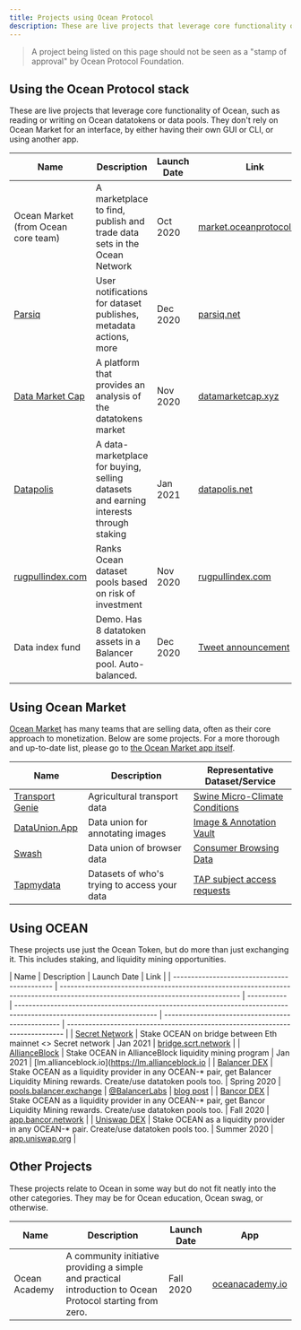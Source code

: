 ```yaml
---
title: Projects using Ocean Protocol
description: These are live projects that leverage core functionality of Ocean, such as reading or writing on Ocean datatokens or data pools. They don't rely on Ocean Market for an interface, by either having their own GUI or CLI, or using another app.
---
```


> A project being listed on this page should not be seen as a "stamp of approval" by Ocean Protocol Foundation.

## Using the Ocean Protocol stack

These are live projects that leverage core functionality of Ocean, such as reading or writing on Ocean datatokens or data pools. They don't rely on Ocean Market for an interface, by either having their own GUI or CLI, or using another app.

| Name                                          | Description                                                                           | Launch Date | Link                                                                          |
| --------------------------------------------- | ------------------------------------------------------------------------------------- | ----------- | ----------------------------------------------------------------------------- |
| Ocean Market (from Ocean core team)           | A marketplace to find, publish and trade data sets in the Ocean Network               | Oct 2020    | [market.oceanprotocol.com](https://market.oceanprotocol.com)                  |
| [Parsiq](https://parsiq.net/)                 | User notifications for dataset publishes, metadata actions, more                      | Dec 2020    | [parsiq.net](https://parsiq.net/)                                             |
| [Data Market Cap](https://datamarketcap.xyz/) | A platform that provides an analysis of the datatokens market                         | Nov 2020    | [datamarketcap.xyz](https://datamarketcap.xyz/)                               |
| [Datapolis](https://datapolis.net/)           | A data-marketplace for buying, selling datasets and earning interests through staking | Jan 2021    | [datapolis.net](https://datapolis.net/)                                       |
| [rugpullindex.com](https://rugpullindex.com/) | Ranks Ocean dataset pools based on risk of investment                                 | Nov 2020    | [rugpullindex.com](https://rugpullindex.com/)                                 |
| Data index fund                               | Demo. Has 8 datatoken assets in a Balancer pool. Auto-balanced.                       | Dec 2020    | [Tweet announcement](https://twitter.com/trentmc0/status/1339534813330628612) |

## Using Ocean Market

[Ocean Market](https://market.oceanprotocol.com) has many teams that are selling data, often as their core approach to monetization. Below are some projects. For a more thorough and up-to-date list, please go to [the Ocean Market app itself](https://market.oceanprotocol.com).

| Name                                         | Description                                  | Representative Dataset/Service                                                                                           |
| -------------------------------------------- | -------------------------------------------- | ------------------------------------------------------------------------------------------------------------------------ |
| [Transport Genie](https://transportgenie.ca) | Agricultural transport data                  | [Swine Micro-Climate Conditions](https://market.oceanprotocol.com/asset/did:op:Ac3a39F843316c83Db11a9E6D703a7473c26aCe0) |
| [DataUnion.App](https://dataunion.app)       | Data union for annotating images             | [Image & Annotation Vault](https://market.oceanprotocol.com/asset/did:op:7Bce67697eD2858d0683c631DdE7Af823b7eea38)       |
| [Swash](https://swashapp.io)                 | Data union of browser data                   | [Consumer Browsing Data](https://market.oceanprotocol.com/asset/did:op:b07a8bb80242752ce164560ABCb6517DA90a4F65)         |
| [Tapmydata](https://tapmydata.com)           | Datasets of who's trying to access your data | [TAP subject access requests](https://market.oceanprotocol.com/asset/did:op:ED6FB9010Fd283aF2f2700f13A7f24E027f1CEf3)    |

## Using OCEAN

These projects use just the Ocean Token, but do more than just exchanging it. This includes staking, and liquidity mining opportunities.

| Name                                         | Description                                                                                                                      | Launch Date | Link                                                                                                                  |
| -------------------------------------------- | -------------------------------------------------------------------------------------------------------------------------------- | ----------- | --------------------------------------------------------------------------------------------------------------------- | ------------------------------------------------- | ----------------------------------------------------------------------------- |
| [Secret Network](https://scrt.network)       | Stake OCEAN on bridge between Eth mainnet <> Secret network                                                                      | Jan 2021    | [bridge.scrt.network](https://bridge.scrt.network/)                                                                   |
| [AllianceBlock](https://allianceblock.io)    | Stake OCEAN in AllianceBlock liquidity mining program                                                                            | Jan 2021    | [lm.allianceblock.io](https://lm.allianceblock.io                                                                     |
| [Balancer DEX](https://www.balancer.finance) | Stake OCEAN as a liquidity provider in any OCEAN-\* pair, get Balancer Liquidity Mining rewards. Create/use datatoken pools too. | Spring 2020 | [pools.balancer.exchange](https://pools.balancer.exchange/#/explore?token=0x967da4048cD07aB37855c090aAF366e4ce1b9F48) | [@BalancerLabs](https://twitter.com/BalancerLabs) | [blog post](https://docs.balancer.finance/core-concepts/bal-liquidity-mining) |
| [Bancor DEX](https://bancor.network)         | Stake OCEAN as a liquidity provider in any OCEAN-\* pair, get Bancor Liquidity Mining rewards. Create/use datatoken pools too.   | Fall 2020   | [app.bancor.network](https://app.bancor.network/eth/data)                                                             |
| [Uniswap DEX](https://www.uniswap.io)        | Stake OCEAN as a liquidity provider in any OCEAN-\* pair. Create/use datatoken pools too.                                        | Summer 2020 | [app.uniswap.org](https://app.uniswap.org/#/add/)                                                                     |

## Other Projects

These projects relate to Ocean in some way but do not fit neatly into the other categories. They may be for Ocean education, Ocean swag, or otherwise.

| Name          | Description                                                                                                | Launch Date | App                                         |
| ------------- | ---------------------------------------------------------------------------------------------------------- | ----------- | ------------------------------------------- |
| Ocean Academy | A community initiative providing a simple and practical introduction to Ocean Protocol starting from zero. | Fall 2020   | [oceanacademy.io](https://oceanacademy.io/) |
